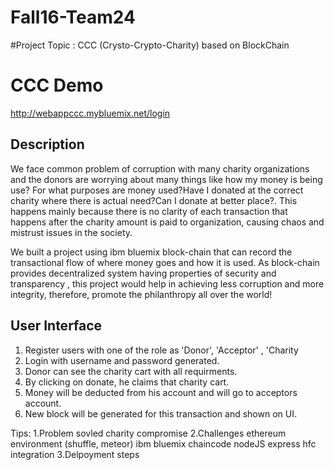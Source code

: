 # Fall16-Team24

#Project Topic : CCC (Crysto-Crypto-Charity) based on BlockChain

# CCC Demo
http://webappccc.mybluemix.net/login


## Description
We face common problem of corruption with many charity organizations and the donors are worrying about many things like how my money is being use? For what purposes are money used?Have I donated at the correct charity where there is actual need?Can I donate at better place?. This happens mainly because there is no clarity of each transaction that happens after the charity amount is paid to organization, causing chaos and mistrust issues in the society.

We built a project using ibm bluemix block-chain that can record the transactional flow of where money goes and how it is used. As block-chain provides decentralized system having properties of security and transparency , this project would help in achieving less corruption and more integrity, therefore, promote the philanthropy all over the world! 


## User Interface
1. Register users with one of the role as 'Donor', 'Acceptor' , 'Charity
2. Login with username and password generated.
3. Donor can see the charity cart with all requirments.
4. By clicking on donate, he claims that charity cart.
5. Money will be deducted from his account and will go to acceptors account.
6. New block will be generated for this transaction and shown on UI.


Tips:
1.Problem sovled
	charity compromise
2.Challenges
	ethereum 
		environment (shuffle, meteor)
	ibm bluemix
		chaincode
		nodeJS express
		hfc integration
3.Delpoyment  steps

